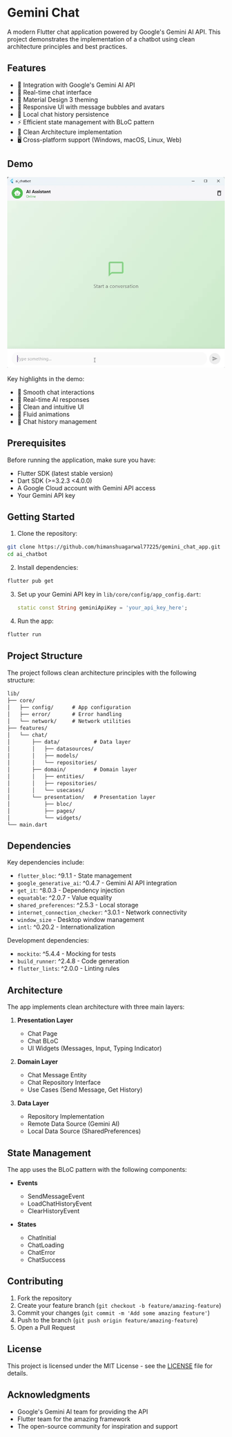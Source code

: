 # Gemini Chat

A modern Flutter chat application powered by Google's Gemini AI API. This project demonstrates the
implementation of a chatbot using clean architecture principles and best practices.

## Features

- 🤖 Integration with Google's Gemini AI API
- 💬 Real-time chat interface
- 🎨 Material Design 3 theming
- 📱 Responsive UI with message bubbles and avatars
- 💾 Local chat history persistence
- ⚡ Efficient state management with BLoC pattern
- 🧹 Clean Architecture implementation
- 🖥️ Cross-platform support (Windows, macOS, Linux, Web)

## Demo

![Gemini Chat Demo](demo.gif)

Key highlights in the demo:

- 🚀 Smooth chat interactions
- 🎯 Real-time AI responses
- 🎨 Clean and intuitive UI
- 💫 Fluid animations
- 🔄 Chat history management

## Prerequisites

Before running the application, make sure you have:

- Flutter SDK (latest stable version)
- Dart SDK (>=3.2.3 <4.0.0)
- A Google Cloud account with Gemini API access
- Your Gemini API key

## Getting Started

1. Clone the repository:

```bash
git clone https://github.com/himanshuagarwal77225/gemini_chat_app.git
cd ai_chatbot
```

2. Install dependencies:

```bash
flutter pub get
```

3. Set up your Gemini API key in `lib/core/config/app_config.dart`:
   ```dart
   static const String geminiApiKey = 'your_api_key_here';
   ```

4. Run the app:

```bash
flutter run
```

## Project Structure

The project follows clean architecture principles with the following structure:

```
lib/
├── core/
│   ├── config/      # App configuration
│   ├── error/       # Error handling
│   └── network/     # Network utilities
├── features/
│   └── chat/
│       ├── data/           # Data layer
│       │   ├── datasources/
│       │   ├── models/
│       │   └── repositories/
│       ├── domain/         # Domain layer
│       │   ├── entities/
│       │   ├── repositories/
│       │   └── usecases/
│       └── presentation/   # Presentation layer
│           ├── bloc/
│           ├── pages/
│           └── widgets/
└── main.dart
```

## Dependencies

Key dependencies include:

- `flutter_bloc`: ^9.1.1 - State management
- `google_generative_ai`: ^0.4.7 - Gemini AI API integration
- `get_it`: ^8.0.3 - Dependency injection
- `equatable`: ^2.0.7 - Value equality
- `shared_preferences`: ^2.5.3 - Local storage
- `internet_connection_checker`: ^3.0.1 - Network connectivity
- `window_size` - Desktop window management
- `intl`: ^0.20.2 - Internationalization

Development dependencies:

- `mockito`: ^5.4.4 - Mocking for tests
- `build_runner`: ^2.4.8 - Code generation
- `flutter_lints`: ^2.0.0 - Linting rules

## Architecture

The app implements clean architecture with three main layers:

1. **Presentation Layer**
    - Chat Page
    - Chat BLoC
    - UI Widgets (Messages, Input, Typing Indicator)

2. **Domain Layer**
    - Chat Message Entity
    - Chat Repository Interface
    - Use Cases (Send Message, Get History)

3. **Data Layer**
    - Repository Implementation
    - Remote Data Source (Gemini AI)
    - Local Data Source (SharedPreferences)

## State Management

The app uses the BLoC pattern with the following components:

- **Events**
    - SendMessageEvent
    - LoadChatHistoryEvent
  - ClearHistoryEvent

- **States**
    - ChatInitial
    - ChatLoading
    - ChatError
  - ChatSuccess

## Contributing

1. Fork the repository
2. Create your feature branch (`git checkout -b feature/amazing-feature`)
3. Commit your changes (`git commit -m 'Add some amazing feature'`)
4. Push to the branch (`git push origin feature/amazing-feature`)
5. Open a Pull Request

## License

This project is licensed under the MIT License - see the [LICENSE](LICENSE) file for details.

## Acknowledgments

- Google's Gemini AI team for providing the API
- Flutter team for the amazing framework
- The open-source community for inspiration and support 